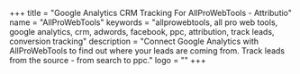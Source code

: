 +++
title = "Google Analytics CRM Tracking For AllProWebTools - Attributio"
name = "AllProWebTools"
keywords = "allprowebtools, all pro web tools, google analytics, crm, adwords, facebook, ppc, attribution, track leads, conversion tracking"
description = "Connect Google Analytics with AllProWebTools to find out where your leads are coming from. Track leads from the source - from search to ppc."
logo = ""
+++
